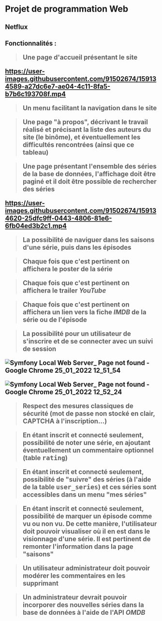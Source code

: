 <h1>Projet de programmation Web</h1>
<h2>    Netflux<h2>

Fonctionnalités :


>Une page d'accueil présentant le site
  
  https://user-images.githubusercontent.com/91502674/159134589-a27dc6e7-ae04-4c11-8fa5-b7b6c193708f.mp4

>Un menu facilitant la navigation dans le site

>Une page "à propos", décrivant le travail réalisé et précisant la liste des auteurs du site (le binôme), et éventuellement les difficultés rencontrées (ainsi que ce tableau)

>Une page présentant l'ensemble des séries de la base de données, l'affichage doit être paginé et il doit être possible de rechercher des séries
  
  https://user-images.githubusercontent.com/91502674/159134620-25dfc9ff-0443-4806-81e6-6fb04ed3b2c1.mp4

>La possibilité de naviguer dans les saisons d'une série, puis dans les épisodes

>Chaque fois que c'est pertinent on affichera le poster de la série

>Chaque fois que c'est pertinent on affichera le trailer <em>YouTube</em>

>Chaque fois que c'est pertinent on affichera un lien vers la fiche <em>IMDB</em> de la série ou de l'épisode

>La possibilité pour un utilisateur de s'inscrire et de se connecter avec un suivi de session
  
  
![Symfony Local Web Server_ Page not found - Google Chrome 25_01_2022 12_51_54](https://user-images.githubusercontent.com/91502674/159134688-e13e0676-baa2-4db0-82a7-d6fd2f221010.png)
  
  ![Symfony Local Web Server_ Page not found - Google Chrome 25_01_2022 12_52_24](https://user-images.githubusercontent.com/91502674/159134698-10d23627-5d32-4d43-99a0-2e2da8340a22.png)


>Respect des mesures classiques de sécurité (mot de passe non stocké en clair, CAPTCHA à l'inscription...)

>En étant inscrit et connecté seulement, possibilité de noter une série, en ajoutant éventuellement un commentaire optionnel (table <kbd>rating</kbd>)

>En étant inscrit et connecté seulement, possibilité de "suivre" des séries (à l'aide de la table <kbd>user_series</kbd>) et ces séries sont accessibles dans un menu "mes séries"

>En étant inscrit et connecté seulement, possibilité de marquer un épisode comme vu ou non vu. De cette manière, l'utilisateur doit pouvoir visualiser où il en est dans le visionnage d'une série. Il est pertinent de remonter l'information dans la page "saisons"

>Un utilisateur administrateur doit pouvoir modérer les commentaires en les supprimant

>Un administrateur devrait pouvoir incorporer des nouvelles séries dans la base de données à l'aide de l'API <em>OMDB</em>



